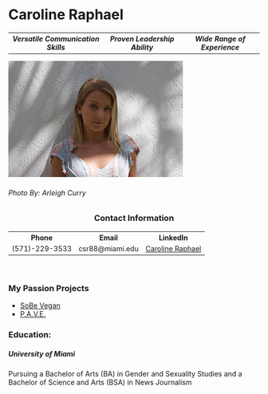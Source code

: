 <!DOCTYPE html>
<html>

<head>
	<meta charset=“utf-8”>
	<!----<title>Caroline Raphael---->
<!---<style>--->
<!----td, th { border: 1px solid #CCC; } ---->
<!----table {border: 1px solid black; }---->
<!---</style>--->
</head>

<body>
	<h1>Caroline Raphael</h1>
<table>
<tr>
	<th><em>Versatile Communication Skills</em></th>
	<th><em>Proven Leadership Ability</em></th>
	<th><em>Wide Range of Experience</em></th>
</tr>
</table>
<img src="CSR-resume.jpg" alt="Caroline Raphael">
<h6>Photo By: Arleigh Curry</h6>
<header>
	<h3>Contact Information</h3>
<nav>
<table>
<tr>
	<th>Phone</th>
	<th>Email</th>
	<th>LinkedIn</th>
</tr>
<tr>
	<td>(571)-229-3533</td>
	<td>csr88@miami.edu</td>
	<td><a href="https://www.linkedin.com/in/caroline-raphael-817160189/">Caroline Raphael</a></td>
</tr>
</table>
	</nav>
	</header>
<main>

<article>	
<h3>My Passion Projects</h3>
<ul>
	<li><a href="https://sobev.com">SoBe Vegan</a></li>
	<li><a href="https://www.shatteringthesilence.org">P.A.V.E.</a></li>
</ul>
	</article>
<article>
<h3>Education:</h3>
<h5><strong>University of Miami</strong></h5>
	<p>Pursuing a Bachelor of Arts (BA) in Gender and Sexuality Studies and a Bachelor of Science and Arts (BSA) in News Journalism</p>
	</article>
</main>
</body>
</html>
